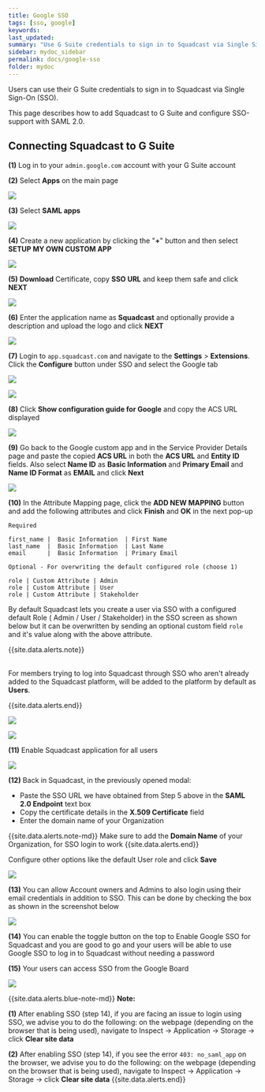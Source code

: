 ```yaml
---
title: Google SSO
tags: [sso, google]
keywords:
last_updated:
summary: "Use G Suite credentials to sign in to Squadcast via Single Sign-On (SSO)."
sidebar: mydoc_sidebar
permalink: docs/google-sso
folder: mydoc
---
```


Users can use their G Suite credentials to sign in to Squadcast via Single Sign-On (SSO).

This page describes how to add Squadcast to G Suite and configure SSO-support with SAML 2.0.

## Connecting Squadcast to G Suite

**(1)** Log in to your `admin.google.com` account with your G Suite account

**(2)** Select **Apps** on the main page

![](images/google_1.png)

**(3)** Select **SAML apps**

![](images/google_2.png)

**(4)** Create a new application by clicking the "**+**" button and then select **SETUP MY OWN CUSTOM APP**

![](images/google_3.png)

**(5)** **Download** Certificate, copy **SSO URL** and keep them safe and click **NEXT**

![](images/google_4.png)

**(6)** Enter the application name as **Squadcast** and optionally provide a description and upload the logo and click **NEXT**

![](images/google_5.png)

**(7)** Login to `app.squadcast.com` and navigate to the **Settings** > **Extensions**. Click the **Configure** button under SSO and select the Google tab

![](images/sso_new_button.png)

![](images/google_sso_new_1.png)

**(8)** Click **Show configuration guide for Google** and copy the ACS URL displayed

![](images/google_sso_new_2.png)

**(9)** Go back to the Google custom app and in the Service Provider Details page and paste the copied **ACS URL** in both the **ACS URL** and **Entity ID** fields. Also select **Name ID** as **Basic Information** and **Primary Email** and **Name ID Format** as **EMAIL** and click **Next**

![](images/google_9.png)

**(10)** In the Attribute Mapping page, click the **ADD NEW MAPPING** button and add the following attributes and click **Finish** and **OK** in the next pop-up

```
Required

first_name |  Basic Information  | First Name
last_name  |  Basic Information  | Last Name
email      |  Basic Information  | Primary Email

Optional - For overwriting the default configured role (choose 1)

role | Custom Attribute | Admin
role | Custom Attribute | User
role | Custom Attribute | Stakeholder

```

By default Squadcast lets you create a user via SSO with a configured default Role ( Admin / User / Stakeholder) in the SSO screen as shown below but it can be overwritten by sending an optional custom field `role` and it's value along with the above attribute.

{{site.data.alerts.note}}
<br/><br/><p>For members trying to log into Squadcast through SSO who aren't already added to the Squadcast platform, will be added to the platform by default as <b>Users</b>.</p>
{{site.data.alerts.end}}

![](images/google_10.png)

![](images/google_11.png)

**(11)** Enable Squadcast application for all users

![](images/google_12.png)

**(12)**  Back in Squadcast, in the previously opened modal:

- Paste the SSO URL we have obtained from Step 5 above in the **SAML 2.0 Endpoint** text box 
- Copy the certificate details in the **X.509 Certificate** field
- Enter the domain name of your Organization

{{site.data.alerts.note-md}}
Make sure to add the **Domain Name** of your Organization, for SSO login to work
{{site.data.alerts.end}}

Configure other options like the default User role and click **Save**

![](images/google_sso_new_3.png)

**(13)** You can allow Account owners and Admins to also login using their email credentials in addition to SSO. This can be done by checking the box as shown in the screenshot below

![](images/google_sso_new_5.png)

**(14)** You can enable the toggle button on the top to Enable Google SSO for Squadcast and you are good to go and your users will be able to use Google SSO to log in to Squadcast without needing a password

**(15)** Your users can access SSO from the Google Board

![](images/google_15.png)

{{site.data.alerts.blue-note-md}}
**Note:**

**(1)** After enabling SSO (step 14), if you are facing an issue to login using SSO, we advise you to do the following: on the webpage (depending on the browser that is being used), navigate to Inspect -> Application -> Storage -> click **Clear site data**

**(2)** After enabling SSO (step 14), if you see the error `403: no_saml_app` on the browser, we advise you to do the following: on the webpage (depending on the browser that is being used), navigate to Inspect -> Application -> Storage -> click **Clear site data**
{{site.data.alerts.end}}